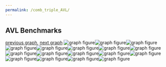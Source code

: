 ```yaml
---
permalink: /comb_triple_AVL/
---
```



## AVL Benchmarks

[previous graph](../comb_triple_A/), [next graph](../comb_triple_CYPHERD/)
![graph figure](./images/triple/AVL/AVL-A_box.png)![graph figure](./images/triple/AVL/AVL-AVL_box.png)![graph figure](./images/triple/AVL/AVL-CYPHERD_box.png)![graph figure](./images/triple/AVL/AVL-EGG_box.png)![graph figure](./images/triple/AVL/AVL-F_box.png)![graph figure](./images/triple/AVL/AVL-FACE_box.png)![graph figure](./images/triple/AVL/AVL-FLOYD_box.png)![graph figure](./images/triple/AVL/AVL-H_box.png)![graph figure](./images/triple/AVL/AVL-JSOND_box.png)![graph figure](./images/triple/AVL/AVL-K_box.png)![graph figure](./images/triple/AVL/AVL-O_box.png)![graph figure](./images/triple/AVL/AVL-PDFD_box.png)![graph figure](./images/triple/AVL/AVL-RB_box.png)![graph figure](./images/triple/AVL/AVL-ROD_box.png)![graph figure](./images/triple/AVL/AVL-SMATRIX_box.png)![graph figure](./images/triple/AVL/AVL-SORTD_box.png)![graph figure](./images/triple/AVL/AVL-ZB_box.png)